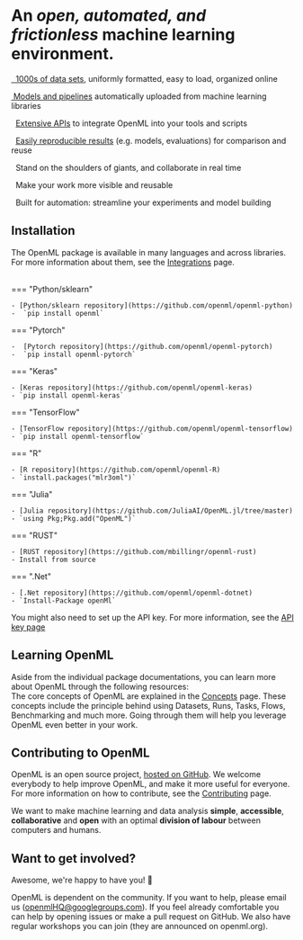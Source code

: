 <link rel="stylesheet" href="https://cdnjs.cloudflare.com/ajax/libs/font-awesome/6.2.1/css/all.min.css">

<h1>An <i>open, automated, and frictionless</i> machine learning environment.</h1>

<p><i class="fa fa-layer-group fa-fw fa-lg"></i><a href="https://www.openml.org/search?type=data" target="_blank">&nbsp; 1000s of data sets</a>, uniformly formatted, easy to load, organized online</p>
<p><i class="fa fa-rocket fa-fw fa-lg"></i> <a href="https://www.openml.org/search?type=flow" target="_blank">&nbsp;Models and pipelines</a> automatically uploaded from machine learning libraries</p>
<p><i class="fa fa-code fa-fw fa-lg"></i>&nbsp; <a href="https://www.openml.org/apis">Extensive APIs</a> to integrate OpenML into your tools and scripts</p>
<p><i class="fa fa-flask fa-fw fa-lg"></i>&nbsp; <a href="https://www.openml.org/search?type=run" target="_blank"> Easily reproducible results</a> (e.g. models, evaluations) for comparison and reuse</p>
<p><i class="fa fa-users fa-fw fa-lg"></i>&nbsp; Stand on the shoulders of giants, and collaborate in real time</p>
<p><i class="fa fa-graduation-cap fa-fw fa-lg"></i>&nbsp; Make your work more visible and reusable</p>
<p><i class="fa fa-bolt fa-fw fa-lg"></i>&nbsp; Built for automation: streamline your experiments and model building</p>

## Installation

The OpenML package is available in many languages and across libraries. For more information about them, see the [Integrations](./integrations/index.md) page.<br><br>

=== "Python/sklearn"

    - [Python/sklearn repository](https://github.com/openml/openml-python)
    -  `pip install openml`

=== "Pytorch"

    -  [Pytorch repository](https://github.com/openml/openml-pytorch)
    -  `pip install openml-pytorch`

=== "Keras"

    - [Keras repository](https://github.com/openml/openml-keras)
    - `pip install openml-keras`

=== "TensorFlow"
    
    - [TensorFlow repository](https://github.com/openml/openml-tensorflow)
    - `pip install openml-tensorflow`
  
=== "R"
        
    - [R repository](https://github.com/openml/openml-R)
    - `install.packages("mlr3oml")`
=== "Julia"
        
    - [Julia repository](https://github.com/JuliaAI/OpenML.jl/tree/master)
    - `using Pkg;Pkg.add("OpenML")`

=== "RUST"
        
    - [RUST repository](https://github.com/mbillingr/openml-rust)
    - Install from source

=== ".Net"
        
    - [.Net repository](https://github.com/openml/openml-dotnet)
    - `Install-Package openMl`


You might also need to set up the API key. For more information, see the [API key page](./apikey.md)

## Learning OpenML

Aside from the individual package documentations, you can learn more about OpenML through the following resources:<br>
The core concepts of OpenML are explained in the [Concepts](./concepts/index.md) page. These concepts include the principle behind using Datasets, Runs, Tasks, Flows, Benchmarking and much more. Going through them will help you leverage OpenML even better in your work.<br>

## Contributing to OpenML

OpenML is an open source project, <a href="https://github.com/openml">hosted on GitHub</a>. We welcome everybody to help improve OpenML, and make it more useful for everyone. For more information on how to contribute, see the [Contributing](./contributing/Contributing.md) page.

We want to make machine learning and data analysis **simple**, **accessible**, **collaborative** and **open** with an optimal **division of labour** between computers and humans.

## Want to get involved?

Awesome, we're happy to have you! :tada:

OpenML is dependent on the community. If you want to help, please email us (openmlHQ@googlegroups.com). If you feel already comfortable you can help by opening issues or make a pull request on GitHub. We also have regular workshops you can join (they are announced on openml.org).
